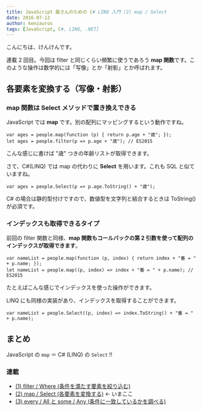 ```yaml
---
title: JavaScript 屋さんのための C# LINQ 入門 (2) map / Select
date: 2016-07-12
author: kenzauros
tags: [JavaScript, C#, LINQ, .NET]
---
```


こんにちは、けんけんです。

連載 2 回目。今回は filter と同じくらい頻繁に使うであろう **map 関数**です。このような操作は数学的には「写像」とか「射影」とか呼ばれます。

## 各要素を変換する（写像・射影）

### map 関数は Select メソッドで置き換えできる

JavaScript では **map** です。別の配列にマッピングするという動作ですね。

```
var ages = people.map(function (p) { return p.age + "歳"; });
let ages = people.filter(p => p.age + "歳"); // ES2015
```

こんな感じに書けば "歳" つきの年齢リストが取得できます。

さて、C#(LINQ) では map の代わりに **Select** を用います。これも SQL と似ていますね。

```
var ages = people.Select(p => p.age.ToString() + "歳");
```

C# の場合は静的型付けですので、数値型を文字列と結合するときは ToString() が必須です。

### インデックスも取得できるタイプ

前回の filter 関数と同様、**map 関数もコールバックの第 2 引数を使って配列のインデックスが取得できます**。

```
var nameList = people.map(function (p, index) { return index + "番 = " + p.name; });
let nameList = people.map((p, index) => index + "番 = " + p.name); // ES2015
```

たとえばこんな感じでインデックスを使った操作ができます。

LINQ にも同様の実装があり、インデックスを取得することができます。

```
var nameList = people.Select((p, index) => index.ToString() + "番 = " + p.name);
```

## まとめ

JavaScript の `map` ＝ C# (LINQ) の `Select` !!

### 連載

- [(1) filter / Where (条件を満たす要素を絞り込む)](/linq-basic-for-javascript-programmers-1)
- [(2) map / Select (各要素を変換する)](/linq-basic-for-javascript-programmers-2) ← いまここ
- [(3) every / All と some / Any (条件に一致しているかを調べる)](/linq-basic-for-javascript-programmers-3)